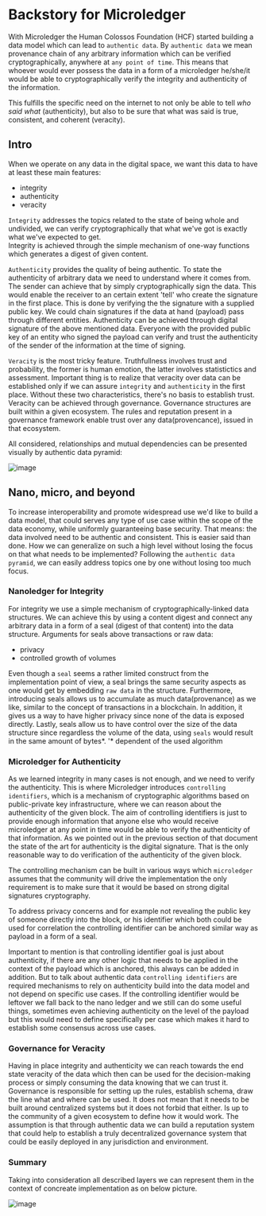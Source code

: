 # Backstory for Microledger 

With Microledger the Human Colossos Foundation (HCF) started building a data model which can lead to `authentic data`.
By `authentic data` we mean provenance chain of any arbitrary information which can be verified
cryptographically, anywhere at `any point of time`. This means that whoever would ever possess the data in a form of a microledger
he/she/it would be able to cryptographically verify the integrity and authenticity of the information.

This fulfills the specific need on the internet to not only be able to tell _who said what_ (authenticity), but also to be sure that what was said is true, consistent, and coherent (veracity).

## Intro

When we operate on any data in the digital space, we want this data to have at least these main features:
- integrity
- authenticity
- veracity

`Integrity` addresses the topics related to the state of being whole and undivided, we can verify cryptographically that what we've got is exactly what we've expected to get.\
Integrity is achieved through the simple mechanism of one-way functions which generates a digest of given content.

`Authenticity` provides the quality of being authentic. To state the authenticity of arbitrary data
we need to understand where it comes from. The sender can achieve that by simply cryptographically sign the data.
This would enable the receiver to an certain extent 'tell' who create the signature in the first place. This is done by verifying the the signature with a supplied public key. We could chain signatures if the data at hand (payload) pass through different entities.
Authenticity can be achieved through digital signature of the above mentioned data. Everyone with the provided public key of an entity who signed the payload can verify and trust the authenticity of the sender of the information at the time of signing. 

`Veracity` is the most tricky feature. Truthfullness involves trust and probability, the former is human emotion, the latter involves statistictics and assessment. Important thing is to realize
that veracity over data can be established only if we can assure  `integrity` and `authenticity` in the first place.
Without these two characteristics, there's no basis to establish trust. Veracity can be achieved through governance. Governance structures are built within a given ecosystem. The rules and reputation present in a governance framework enable trust over any data(provencance), issued in that ecosystem.

All considered, relationships and mutual dependencies can be presented visually by authentic data pyramid:

![image](https://user-images.githubusercontent.com/312837/136196364-e7994ec9-6ecc-4f0c-a777-b28f463bdf8a.png)


## Nano, micro, and beyond

To increase interoperability and promote widespread use we'd like to build a data model, that could serves
any type of use case within the scope of the data economy, while uniformly guaranteeing base security. 
That means: the data involved need to be authentic and consistent. 
This is easier said than done. How we can generalize on such a high level without losing the focus on that what needs to be implemented? 
Following the `authentic data pyramid`, we can easily address topics one by one without losing too much focus. 

### Nanoledger for Integrity
For integrity we use a simple mechanism of cryptographically-linked data structures. We can achieve this by using a content digest and connect any arbitrary data in a form of a seal (digest of that content) into the data structure. Arguments for seals above transactions or raw data:
- privacy
- controlled growth of volumes

Even though a `seal` seems a rather limited construct from the  implementation point of view, a seal brings the same security aspects as one would get by embedding `raw data` in the structure. Furthermore, introducing seals allows us to accumulate as much data(provenance) as we like, similar to the concept of transactions in a blockchain. In addition, it gives us a way to have higher privacy since none of the data is exposed directly.  Lastly, seals allow us to have control over the size of the data structure since regardless the volume of the data, using `seals` would result in the same amount of bytes*.
'* dependent of the used algorithm

### Microledger for Authenticity

As we learned integrity in many cases is not enough, and we need to verify the authenticity. This is where Microledger introduces `controlling identifiers`, which is a mechanism of cryptographic algorithms based on public-private key infrastructure, where we can reason about the authenticity of the given block. The aim of controlling identifiers is just to provide enough information that anyone else who would receive microledger at any point in time would be able to verify the authenticity of that information. As we pointed out in the previous section of that document the state of the art for authenticity is the digital signature. That is the only reasonable way to do verification of the authenticity of the given block.

The controlling mechanism can be built in various ways which `microledger` assumes that the community will drive the implementation the only requirement is to make sure that it would be based on strong digital signatures cryptography. 

To address privacy concerns and for example not revealing the public key of someone directly into the block, or his identifier which both could be used for correlation the controlling identifier can be anchored similar way as payload in a form of a seal.

Important to mention is that controlling identifier goal is just about authenticity, if there are any other logic that needs to be applied in the context of the payload which is anchored, this always can be added in addition. But to talk about authentic data `controlling identifiers` are required mechanisms to rely on authenticity build into the data model and not depend on specific use cases. If the controlling identifier would be leftover we fall back to the nano ledger and we still can do some useful things, sometimes even achieving authenticity on the level of the payload but this would need to define specifically per case which makes it hard to establish some consensus across use cases.


### Governance for Veracity

Having in place integrity and authenticity we can reach towards the end state veracity of the data which then can be used for the decision-making process or simply consuming the data knowing that we can trust it. Governance is responsible for setting up the rules, establish schema, draw the line what and where can be used. It does not mean that it needs to be built around centralized systems but it does not forbid that either. Is up to the community of a given ecosystem to define how it would work. The assumption is that through authentic data we can build a reputation system that could help to establish a truly decentralized governance system that could be easily deployed in any jurisdiction and environment.

### Summary

Taking into consideration all described layers we can represent them in the context of concreate implementation as on below picture.


![image](https://user-images.githubusercontent.com/312837/136104142-6b354f31-8761-4322-9b25-050c0d62572c.png)





